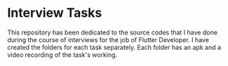 # Interview Tasks
 
 This repository has been dedicated to the source codes that I have done during the course of interviews for the job of Flutter Developer. I have created the folders for each task separately. Each folder has an apk and a video recording of the task's working.

